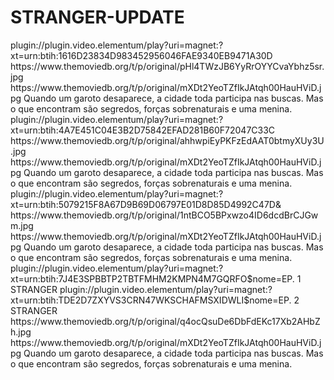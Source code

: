 # STRANGER-UPDATE

<item>
<title>[COLOR silver][B] STRANGER 1° TEMPORADA [/COLOR][/B][COLOR yellow]  FULL HD  [B][/COLOR][/B]</title>
<link>plugin://plugin.video.elementum/play?uri=magnet:?xt=urn:btih:1616D23834D983452956046FAE9340EB9471A30D</link>
<thumbnail>https://www.themoviedb.org/t/p/original/pHl4TWzJB6YyRrOYYCvaYbhz5sr.jpg</thumbnail>
<fanart>https://www.themoviedb.org/t/p/original/mXDt2YeoTZfIkJAtqh00HauHViD.jpg</fanart>
<info>Quando um garoto desaparece, a cidade toda participa nas buscas. Mas o que encontram são segredos, forças sobrenaturais e uma menina.</info>
</item>

<item>
<title>[COLOR silver][B] STRANGER 2° TEMPORADA [/COLOR][/B][COLOR yellow]  FULL HD  [B][/COLOR][/B]</title>
<link>plugin://plugin.video.elementum/play?uri=magnet:?xt=urn:btih:4A7E451C04E3B2D75842EFAD281B60F72047C33C</link>
<thumbnail>https://www.themoviedb.org/t/p/original/ahhwpiEyPKFzEdAAT0btmyXUy3U.jpg</thumbnail>
<fanart>https://www.themoviedb.org/t/p/original/mXDt2YeoTZfIkJAtqh00HauHViD.jpg</fanart>
<info>Quando um garoto desaparece, a cidade toda participa nas buscas. Mas o que encontram são segredos, forças sobrenaturais e uma menina.</info>
</item>

<item>
<title>[COLOR silver][B] STRANGER 3° TEMPORADA [/COLOR][/B][COLOR yellow]  FULL HD  [B][/COLOR][/B]</title>
<link>plugin://plugin.video.elementum/play?uri=magnet:?xt=urn:btih:5079215F8A67D9B69D06797E01D8D85D4992C47D&</link>
<thumbnail>https://www.themoviedb.org/t/p/original/1ntBCO5BPxwzo4ID6dcdBrCJGwm.jpg</thumbnail>
<fanart>https://www.themoviedb.org/t/p/original/mXDt2YeoTZfIkJAtqh00HauHViD.jpg</fanart>
<info>Quando um garoto desaparece, a cidade toda participa nas buscas. Mas o que encontram são segredos, forças sobrenaturais e uma menina.</info>
</item>

<item>
<title>[COLOR silver][B] STRANGER 4° TEMPORADA [/COLOR][/B][COLOR yellow]  FULL HD  [B][/COLOR][/B]</title>
<link>plugin://plugin.video.elementum/play?uri=magnet:?xt=urn:btih:7J4E3SPBBTP2TBTFMHM2KMPN4M7GQRFO$nome=EP. 1 STRANGER</link>
<link>plugin://plugin.video.elementum/play?uri=magnet:?xt=urn:btih:TDE2D7ZXYVS3CRN47WKSCHAFMSXIDWLI$nome=EP. 2 STRANGER</link>
<thumbnail>https://www.themoviedb.org/t/p/original/q4ocQsuDe6DbFdEKc17Xb2AHbZh.jpg</thumbnail>
<fanart>https://www.themoviedb.org/t/p/original/mXDt2YeoTZfIkJAtqh00HauHViD.jpg</fanart>
<info>Quando um garoto desaparece, a cidade toda participa nas buscas. Mas o que encontram são segredos, forças sobrenaturais e uma menina.</info>
</item>
